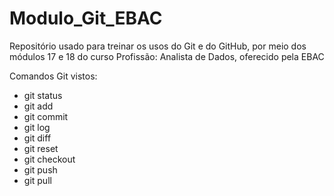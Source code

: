 # Modulo_Git_EBAC

Repositório usado para treinar os usos do Git e do GitHub, por meio dos módulos 17 e 18 do curso Profissão: Analista de Dados, oferecido pela EBAC

Comandos Git vistos:
- git status
- git add
- git commit
- git log
- git diff
- git reset
- git checkout
- git push
- git pull
